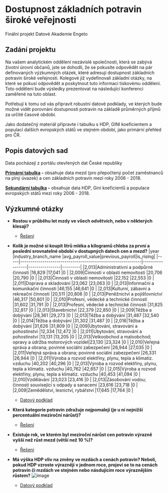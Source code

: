 # Dostupnost základních potravin široké veřejnosti
Finální projekt Datové Akademie Engeto
## Zadání projektu
Na vašem analytickém oddělení nezávislé společnosti, která se zabývá životní úrovní občanů, jste se dohodli, že se pokusíte odpovědět na pár definovaných výzkumných otázek, které adresují dostupnost základních potravin široké veřejnosti. Kolegové již vydefinovali základní otázky, na které se pokusí odpovědět a poskytnout tuto informaci tiskovému oddělení. Toto oddělení bude výsledky prezentovat na následující konferenci zaměřené na tuto oblast.

Potřebují k tomu od vás připravit robustní datové podklady, ve kterých bude možné vidět porovnání dostupnosti potravin na základě průměrných příjmů za určité časové období.

Jako dodatečný materiál připravte i tabulku s HDP, GINI koeficientem a populací dalších evropských států ve stejném období, jako primární přehled pro ČR.
## Popis datových sad
Data pocházejí z portálu otevřených dat České republiky

**[Primární tabulka](/primary_table.sql) -** obsahuje data mezd (pro přepočtený počet zaměstnanců na plný úvazek) a cen základních potravin mezi roky 2006 - 2018.

**[Sekundární tabulka](/secondary_table.sql) -** obsahuje data HDP, Gini koeficientů a populace evropských států mezi roky 2006 - 2018.

## Výzkumné otázky

- **Rostou v průběhu let mzdy ve všech odvětvích, nebo v některých klesají?**
  - [Řešení](/q1.sql)
 
  
- **Kolik je možné si koupit litrů mléka a kilogramů chleba za první a poslední srovnatelné období v dostupných datech cen a mezd?**
|year |industry_branch_name                                        |avg_payroll_value|previous_payroll|is_rising|
|-----|------------------------------------------------------------|-----------------|----------------|---------|
|2,013|Administrativní a podpůrné činnosti                         |16,829           |17,041          |0        |
|2,009|Činnosti v oblasti nemovitostí                              |20,706           |20,790          |0        |
|2,013|Činnosti v oblasti nemovitostí                              |22,152           |22,553          |0        |
|2,011|Doprava a skladování                                        |23,062           |23,063          |0        |
|2,013|Informační a komunikační činnosti                           |46,155           |46,641          |0        |
|2,013|Kulturní, zábavní a rekreační činnosti                      |20,511           |20,808          |0        |
|2,013|Peněžnictví a pojišťovnictví                                |46,317           |50,801          |0        |
|2,010|Profesní, vědecké a technické činnosti                      |31,602           |31,791          |0        |
|2,013|Profesní, vědecké a technické činnosti                      |31,825           |32,817          |0        |
|2,013|Stavebnictví                                                |22,379           |22,850          |0        |
|2,009|Těžba a dobývání                                            |28,361           |29,273          |0        |
|2,013|Těžba a dobývání                                            |31,487           |32,540          |0        |
|2,014|Těžba a dobývání                                            |31,302           |31,487          |0        |
|2,016|Těžba a dobývání                                            |31,626           |31,809          |0        |
|2,009|Ubytování, stravování a pohostinství                        |12,334           |12,472          |0        |
|2,011|Ubytování, stravování a pohostinství                        |13,131           |13,205          |0        |
|2,013|Velkoobchod a maloobchod; opravy a údržba motorových vozidel|23,130           |23,324          |0        |
|2,010|Veřejná správa a obrana; povinné sociální zabezpečení       |26,944           |27,035          |0        |
|2,011|Veřejná správa a obrana; povinné sociální zabezpečení       |26,331           |26,944          |0        |
|2,011|Výroba a rozvod elektřiny, plynu, tepla a klimatiz. vzduchu |40,202           |40,296          |0        |
|2,013|Výroba a rozvod elektřiny, plynu, tepla a klimatiz. vzduchu |40,762           |42,657          |0        |
|2,015|Výroba a rozvod elektřiny, plynu, tepla a klimatiz. vzduchu |40,453           |41,094          |0        |
|2,010|Vzdělávání                                                  |23,023           |23,416          |0        |
|2,013|Zásobování vodou; činnosti související s odpady a sanacemi  |23,616           |23,718          |0        |
|2,009|Zemědělství, lesnictví, rybářství                           |17,645           |17,764          |0        |
  - [Datový podklad](/q2.sql)
- **Která kategorie potravin zdražuje nejpomaleji (je u ní nejnižší percentuální meziroční nárůst)?**
  - [Řešení](/q3.sql)
- **Existuje rok, ve kterém byl meziroční nárůst cen potravin výrazně vyšší než růst mezd (větší než 10 %)?**
  - [Řešení](q4.sql)
- **Má výška HDP vliv na změny ve mzdách a cenách potravin? Neboli, pokud HDP vzroste výrazněji v jednom roce, projeví se to na cenách potravin či mzdách ve stejném nebo násdujícím roce výraznějším růstem?**
![image](https://github.com/JanPelisek/SQL_project_engeto_2023/assets/52496899/2a2e2364-2bc6-49e4-bc32-985d4fea9f88)
  - [Datový podklad](q5.sql)
